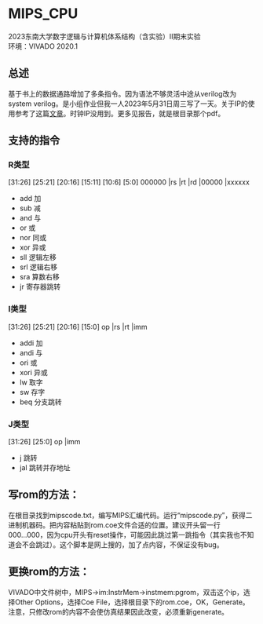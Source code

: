 # MIPS_CPU
2023东南大学数字逻辑与计算机体系结构（含实验）II期末实验<br>
环境：VIVADO 2020.1

## 总述
基于书上的数据通路增加了多条指令。因为语法不够灵活中途从verilog改为system verilog。是小组作业但我一人2023年5月31日周三写了一天。关于IP的使用参考了这篇[文章](https://comp2008.gitee.io/lab2/mem/)。时钟IP没用到。更多见报告，就是根目录那个pdf。


## 支持的指令
### R类型
[31:26] [25:21] [20:16] [15:11] [10:6]  [5:0]
000000  |rs     |rt     |rd     |00000  |xxxxxx

- add   加
- sub   减
- and   与
- or    或
- nor   同或
- xor   异或
- sll   逻辑左移
- srl   逻辑右移
- sra   算数右移
- jr    寄存器跳转

### I类型
[31:26] [25:21] [20:16] [15:0]
op      |rs     |rt     |imm

- addi  加
- andi  与
- ori   或
- xori  异或
- lw    取字
- sw    存字
- beq   分支跳转

### J类型
[31:26] [25:0]
op      |imm

- j     跳转
- jal   跳转并存地址


## 写rom的方法：
在根目录找到mipscode.txt，编写MIPS汇编代码。运行“mipscode.py”，获得二进制机器码。把内容粘贴到rom.coe文件合适的位置。建议开头留一行000...000，因为cpu开头有reset操作，可能因此跳过第一跳指令（其实我也不知道会不会跳过）。这个脚本是网上搜的，加了点内容，不保证没有bug。

## 更换rom的方法：
VIVADO中文件树中，MIPS->im:InstrMem->instmem:pgrom，双击这个ip，选择Other Options，选择Coe File，选择根目录下的rom.coe，OK，Generate。注意，只修改rom的内容不会使仿真结果因此改变，必须重新generate。